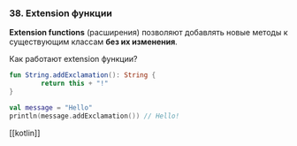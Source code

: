 ### **38. Extension функции**

**Extension functions** (расширения) позволяют добавлять новые методы к существующим классам **без их изменения**.

Как работают extension функции?

```kotlin
fun String.addExclamation(): String {
		return this + "!"
}
```

```kotlin
val message = "Hello"
println(message.addExclamation()) // Hello!
```
[[kotlin]]